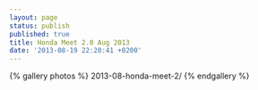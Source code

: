 ```yaml
---
layout: page
status: publish
published: true
title: Honda Meet 2.0 Aug 2013
date: '2013-08-19 22:20:41 +0200'
---
```


{% gallery photos %}
  2013-08-honda-meet-2/
{% endgallery %}